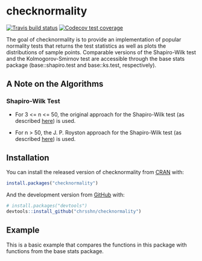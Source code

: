 
<!-- README.md is generated from README.Rmd. Please edit that file -->

# checknormality

<!-- badges: start -->

[![Travis build
status](https://travis-ci.com/chrsshn/checknormality.svg?branch=main)](https://travis-ci.com/chrsshn/checknormality)
[![Codecov test
coverage](https://codecov.io/gh/chrsshn/checknormality/branch/main/graph/badge.svg)](https://codecov.io/gh/chrsshn/checknormality?branch=main)
<!-- badges: end -->

The goal of checknormality is to provide an implementation of popular normality tests that returns the test statistics as well as plots the distributions of sample points. Comparable versions of the Shapiro-Wilk test and the Kolmogorov-Smirnov test are accessible through the base stats package (base::shapiro.test and base::ks.test, respectively).

## A Note on the Algorithms

### Shapiro-Wilk Test
- For  3 <= n <= 50, the original approach for the Shapiro-Wilk test (as described [here](https://www.real-statistics.com/tests-normality-and-symmetry/statistical-tests-normality-symmetry/shapiro-wilk-test/)) is used.

- For n > 50, the J. P. Royston approach for the Shapiro-Wilk test (as described [here](https://www.real-statistics.com/tests-normality-and-symmetry/statistical-tests-normality-symmetry/shapiro-wilk-expanded-test/)) is used.


## Installation

You can install the released version of checknormality from
[CRAN](https://CRAN.R-project.org) with:

``` r
install.packages("checknormality")
```

And the development version from [GitHub](https://github.com/) with:

``` r
# install.packages("devtools")
devtools::install_github("chrsshn/checknormality")
```

## Example
This is a basic example that compares the functions in this package with functions from the base stats package.

